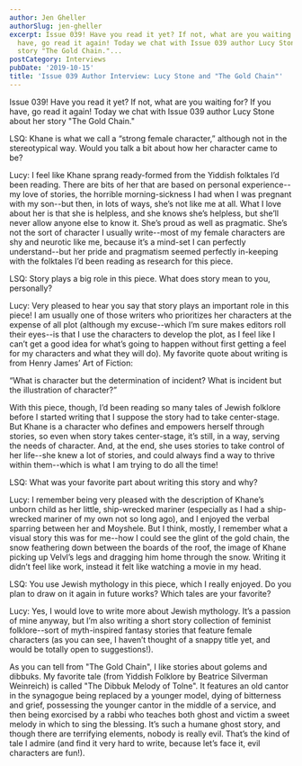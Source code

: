 ```yaml
---
author: Jen Gheller
authorSlug: jen-gheller
excerpt: Issue 039! Have you read it yet? If not, what are you waiting for? If you
  have, go read it again! Today we chat with Issue 039 author Lucy Stone about her
  story "The Gold Chain."...
postCategory: Interviews
pubDate: '2019-10-15'
title: 'Issue 039 Author Interview: Lucy Stone and "The Gold Chain"'
---
```

Issue 039! Have you read it yet? If not, what are you waiting for? If you have, go read it again! Today we chat with Issue 039 author Lucy Stone about her story "The Gold Chain."

LSQ: Khane is what we call a “strong female character,” although not in the stereotypical way. Would you talk a bit about how her character came to be?

Lucy: I feel like Khane sprang ready-formed from the Yiddish folktales I’d been reading. There are bits of her that are based on personal experience--my love of stories, the horrible morning-sickness I had when I was pregnant with my son--but then, in lots of ways, she’s not like me at all. What I love about her is that she is helpless, and she knows she’s helpless, but she’ll never allow anyone else to know it. She’s proud as well as pragmatic. She’s not the sort of character I usually write--most of my female characters are shy and neurotic like me, because it’s a mind-set I can perfectly understand--but her pride and pragmatism seemed perfectly in-keeping with the folktales I’d been reading as research for this piece.

LSQ: Story plays a big role in this piece. What does story mean to you, personally?

Lucy: Very pleased to hear you say that story plays an important role in this piece! I am usually one of those writers who prioritizes her characters at the expense of all plot (although my excuse--which I’m sure makes editors roll their eyes--is that I use the characters to develop the plot, as I feel like I can’t get a good idea for what’s going to happen without first getting a feel for my characters and what they will do). My favorite quote about writing is from Henry James’ Art of Fiction:

“What is character but the determination of incident? What is incident but the illustration of character?”

With this piece, though, I’d been reading so many tales of Jewish folklore before I started writing that I suppose the story had to take center-stage. But Khane is a character who defines and empowers herself through stories, so even when story takes center-stage, it’s still, in a way, serving the needs of character. And, at the end, she uses stories to take control of her life--she knew a lot of stories, and could always find a way to thrive within them--which is what I am trying to do all the time!

LSQ: What was your favorite part about writing this story and why?

Lucy: I remember being very pleased with the description of Khane’s unborn child as her little, ship-wrecked mariner (especially as I had a ship-wrecked mariner of my own not so long ago), and I enjoyed the verbal sparring between her and Moyshele. But I think, mostly, I remember what a visual story this was for me--how I could see the glint of the gold chain, the snow feathering down between the boards of the roof, the image of Khane picking up Velvl’s legs and dragging him home through the snow. Writing it didn’t feel like work, instead it felt like watching a movie in my head.

LSQ: You use Jewish mythology in this piece, which I really enjoyed. Do you plan to draw on it again in future works? Which tales are your favorite?

Lucy: Yes, I would love to write more about Jewish mythology. It’s a passion of mine anyway, but I’m also writing a short story collection of feminist folklore--sort of myth-inspired fantasy stories that feature female characters (as you can see, I haven’t thought of a snappy title yet, and would be totally open to suggestions!).

As you can tell from "The Gold Chain", I like stories about golems and dibbuks. My favorite tale (from Yiddish Folklore by Beatrice Silverman Weinreich) is called "The Dibbuk Melody of Tolne". It features an old cantor in the synagogue being replaced by a younger model, dying of bitterness and grief, possessing the younger cantor in the middle of a service, and then being exorcised by a rabbi who teaches both ghost and victim a sweet melody in which to sing the blessing. It’s such a humane ghost story, and though there are terrifying elements, nobody is really evil. That’s the kind of tale I admire (and find it very hard to write, because let’s face it, evil characters are fun!).